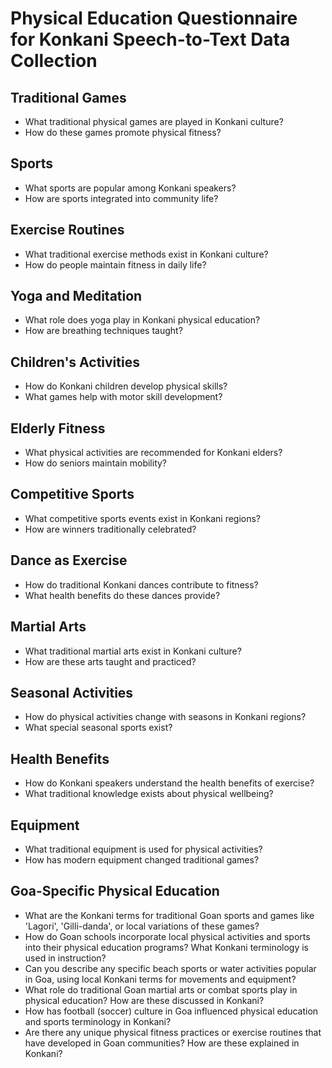 # Physical Education Questionnaire for Konkani Speech-to-Text Data Collection

## Traditional Games
- What traditional physical games are played in Konkani culture?
- How do these games promote physical fitness?

## Sports
- What sports are popular among Konkani speakers?
- How are sports integrated into community life?

## Exercise Routines
- What traditional exercise methods exist in Konkani culture?
- How do people maintain fitness in daily life?

## Yoga and Meditation
- What role does yoga play in Konkani physical education?
- How are breathing techniques taught?

## Children's Activities
- How do Konkani children develop physical skills?
- What games help with motor skill development?

## Elderly Fitness
- What physical activities are recommended for Konkani elders?
- How do seniors maintain mobility?

## Competitive Sports
- What competitive sports events exist in Konkani regions?
- How are winners traditionally celebrated?

## Dance as Exercise
- How do traditional Konkani dances contribute to fitness?
- What health benefits do these dances provide?

## Martial Arts
- What traditional martial arts exist in Konkani culture?
- How are these arts taught and practiced?

## Seasonal Activities
- How do physical activities change with seasons in Konkani regions?
- What special seasonal sports exist?

## Health Benefits
- How do Konkani speakers understand the health benefits of exercise?
- What traditional knowledge exists about physical wellbeing?

## Equipment
- What traditional equipment is used for physical activities?
- How has modern equipment changed traditional games?

## Goa-Specific Physical Education
- What are the Konkani terms for traditional Goan sports and games like 'Lagori', 'Gilli-danda', or local variations of these games?
- How do Goan schools incorporate local physical activities and sports into their physical education programs? What Konkani terminology is used in instruction?
- Can you describe any specific beach sports or water activities popular in Goa, using local Konkani terms for movements and equipment?
- What role do traditional Goan martial arts or combat sports play in physical education? How are these discussed in Konkani?
- How has football (soccer) culture in Goa influenced physical education and sports terminology in Konkani?
- Are there any unique physical fitness practices or exercise routines that have developed in Goan communities? How are these explained in Konkani?
